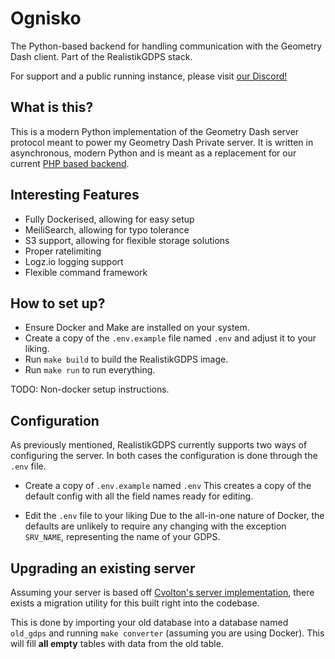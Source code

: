 # Ognisko
The Python-based backend for handling communication with the Geometry Dash client. Part of the RealistikGDPS stack.

For support and a public running instance, please visit [our Discord!](https://discord.gg/uNTPGPn3D5)

## What is this?
This is a modern Python implementation of the Geometry Dash server protocol meant to power my Geometry Dash Private server.
It is written in asynchronous, modern Python and is meant as a replacement for our current [PHP based backend](https://github.com/Cvolton/GMDprivateServer).

## Interesting Features
- Fully Dockerised, allowing for easy setup
- MeiliSearch, allowing for typo tolerance
- S3 support, allowing for flexible storage solutions
- Proper ratelimiting
- Logz.io logging support
- Flexible command framework

## How to set up?
- Ensure Docker and Make are installed on your system.
- Create a copy of the `.env.example` file named `.env` and adjust it to your liking.
- Run `make build` to build the RealistikGDPS image.
- Run `make run` to run everything.

TODO: Non-docker setup instructions.

## Configuration
As previously mentioned, RealistikGDPS currently supports two ways of configuring the server.
In both cases the configuration is done through the `.env` file.

- Create a copy of `.env.example` named `.env`
This creates a copy of the default config with all the field names ready for editing.

- Edit the `.env` file to your liking
Due to the all-in-one nature of Docker, the defaults are unlikely to require any changing with the exception
`SRV_NAME`, representing the name of your GDPS.

## Upgrading an existing server
Assuming your server is based off [Cvolton's server implementation](https://github.com/Cvolton/GMDprivateServer), there exists a migration
utility for this built right into the codebase.

This is done by importing your old database into a database named `old_gdps` and running `make converter` (assuming you are using Docker).
This will fill **all empty** tables with data from the old table.
